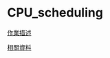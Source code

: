 CPU_scheduling
=========
[作業描述](https://hackmd.io/@Cycatz/HyhStPHHj#Assignment-2-Scheduling-Policy-Demonstration-Program)

[相關資料](https://www.notion.so/468ae3192c304dfea039f3776316b288#21089abf111845968cc338387874f1e0 "Notion筆記")
